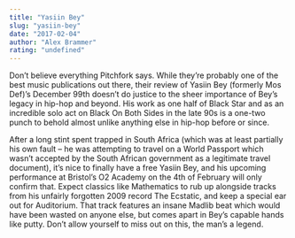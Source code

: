 ```yaml
---
title: "Yasiin Bey"
slug: "yasiin-bey"
date: "2017-02-04"
author: "Alex Brammer"
rating: "undefined"
---
```


Don’t believe everything Pitchfork says. While they’re probably one of the best music publications out there, their review of Yasiin Bey (formerly Mos Def)’s December 99th doesn’t do justice to the sheer importance of Bey’s legacy in hip-hop and beyond. His work as one half of Black Star and as an incredible solo act on Black On Both Sides in the late 90s is a one-two punch to behold almost unlike anything else in hip-hop before or since.

After a long stint spent trapped in South Africa (which was at least partially his own fault – he was attempting to travel on a World Passport which wasn’t accepted by the South African government as a legitimate travel document), it’s nice to finally have a free Yasiin Bey, and his upcoming performance at Bristol’s O2 Academy on the 4th of February will only confirm that. Expect classics like Mathematics to rub up alongside tracks from his unfairly forgotten 2009 record The Ecstatic, and keep a special ear out for Auditorium. That track features an insane Madlib beat which would have been wasted on anyone else, but comes apart in Bey’s capable hands like putty. Don’t allow yourself to miss out on this, the man’s a legend.
